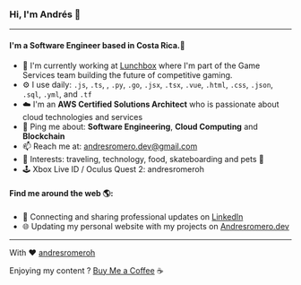 ### Hi, I'm Andrés 👋
---

#### I'm a Software Engineer based in Costa Rica.🌴

- 🏢 I'm currently working at [Lunchbox](https://www.lunchboxentertainment.com) where I'm part of the Game Services team building the future of competitive gaming.
- ⚙️ I use daily: `.js`, `.ts`, , `.py`, `.go`, `.jsx`, `.tsx`, `.vue`, `.html`, `.css`, `.json`, `.sql`, `.yml`, and `.tf`
- ☁️ I'm an **AWS Certified Solutions Architect** who is passionate about cloud technologies and services
- 💬 Ping me about: **Software Engineering**, **Cloud Computing** and **Blockchain**
- 📫 Reach me at: andresromero.dev@gmail.com
- 🚀 Interests: traveling, technology, food, skateboarding and pets 🐶
- 🕹 Xbox Live ID / Oculus Quest 2: andresromeroh

#### Find me around the web 🌎:
- 💼 Connecting and sharing professional updates on <a href="https://www.linkedin.com/in/andresromerodev/">LinkedIn</a>
- 🌐 Updating my personal website with my projects on <a href="https://andresromero.dev/">Andresromero.dev</a>


---

With ❤️ [andresromeroh](https://andresromero.dev/)

Enjoying my content ? [Buy Me a Coffee](https://www.buymeacoffee.com/andresromerodev) ☕️
